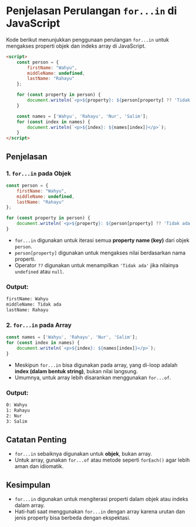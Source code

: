 # Penjelasan Perulangan `for...in` di JavaScript

Kode berikut menunjukkan penggunaan perulangan `for...in` untuk mengakses properti objek dan indeks array di JavaScript.

```html
<script>
    const person = {
        firstName: "Wahyu",
        middleName: undefined,
        lastName: "Rahayu"
    };

    for (const property in person) {
        document.writeln(`<p>${property}: ${person[property] ?? 'Tidak ada'}</p>`);
    }

    const names = ['Wahyu', 'Rahayu', 'Nur', 'Salim'];
    for (const index in names) {
        document.writeln(`<p>${index}: ${names[index]}</p>`);
    }
</script>
```

## Penjelasan

### 1. `for...in` pada Objek

```javascript
const person = {
    firstName: "Wahyu",
    middleName: undefined,
    lastName: "Rahayu"
};

for (const property in person) {
    document.writeln(`<p>${property}: ${person[property] ?? 'Tidak ada'}</p>`);
}
```

- `for...in` digunakan untuk iterasi semua **property name (key)** dari objek `person`.
- `person[property]` digunakan untuk mengakses nilai berdasarkan nama properti.
- Operator `??` digunakan untuk menampilkan `'Tidak ada'` jika nilainya `undefined` atau `null`.

### Output:
```html
firstName: Wahyu
middleName: Tidak ada
lastName: Rahayu
```

### 2. `for...in` pada Array

```javascript
const names = ['Wahyu', 'Rahayu', 'Nur', 'Salim'];
for (const index in names) {
    document.writeln(`<p>${index}: ${names[index]}</p>`);
}
```

- Meskipun `for...in` bisa digunakan pada array, yang di-loop adalah **index (dalam bentuk string)**, bukan nilai langsung.
- Umumnya, untuk array lebih disarankan menggunakan `for...of`.

### Output:
```html
0: Wahyu
1: Rahayu
2: Nur
3: Salim
```

## Catatan Penting

- `for...in` sebaiknya digunakan untuk **objek**, bukan array.
- Untuk array, gunakan `for...of` atau metode seperti `forEach()` agar lebih aman dan idiomatik.

## Kesimpulan

- `for...in` digunakan untuk mengiterasi properti dalam objek atau indeks dalam array.
- Hati-hati saat menggunakan `for...in` dengan array karena urutan dan jenis property bisa berbeda dengan ekspektasi.
